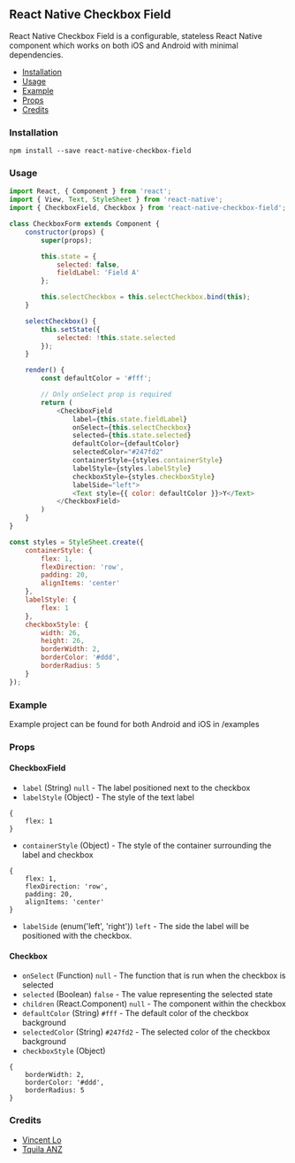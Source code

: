 ## React Native Checkbox Field

React Native Checkbox Field is a configurable, stateless React Native component which works on both iOS and Android with minimal dependencies.

- [Installation](#installation)
- [Usage](#usage)
- [Example](#example)
- [Props](#props)
- [Credits](#credits)

### Installation
`npm install --save react-native-checkbox-field`

### Usage
```javascript
import React, { Component } from 'react';
import { View, Text, StyleSheet } from 'react-native';
import { CheckboxField, Checkbox } from 'react-native-checkbox-field';

class CheckboxForm extends Component {
    constructor(props) {
        super(props);

        this.state = {
            selected: false,
            fieldLabel: 'Field A'
        };

        this.selectCheckbox = this.selectCheckbox.bind(this);
    }

    selectCheckbox() {
        this.setState({
            selected: !this.state.selected
        });
    }

    render() {
        const defaultColor = '#fff';

        // Only onSelect prop is required
        return (
            <CheckboxField
                label={this.state.fieldLabel}
                onSelect={this.selectCheckbox}
                selected={this.state.selected}
                defaultColor={defaultColor}
                selectedColor="#247fd2"
                containerStyle={styles.containerStyle}
                labelStyle={styles.labelStyle}
                checkboxStyle={styles.checkboxStyle}
                labelSide="left">
                <Text style={{ color: defaultColor }}>Y</Text>
            </CheckboxField>
        )
    }
}

const styles = StyleSheet.create({
    containerStyle: {
        flex: 1,
        flexDirection: 'row',
        padding: 20,
        alignItems: 'center'
    },
    labelStyle: {
        flex: 1
    },
    checkboxStyle: {
        width: 26,
        height: 26,
        borderWidth: 2,
        borderColor: '#ddd',
        borderRadius: 5
    }
});
```

### Example
Example project can be found for both Android and iOS in /examples

### Props
#### CheckboxField
- `label` (String) `null` - The label positioned next to the checkbox
- `labelStyle` (Object) - The style of the text label
```
{
    flex: 1
}
```
- `containerStyle` (Object) - The style of the container surrounding the label and checkbox
```
{
    flex: 1,
    flexDirection: 'row',
    padding: 20,
    alignItems: 'center'
}
```
- `labelSide` (enum('left', 'right')) `left` - The side the label will be positioned with the checkbox.

#### Checkbox
- `onSelect` (Function) `null` - The function that is run when the checkbox is selected
- `selected` (Boolean) `false` - The value representing the selected state
- `children` (React.Component) `null` - The component within the checkbox
- `defaultColor` (String) `#fff` - The default color of the checkbox background
- `selectedColor` (String) `#247fd2` - The selected color of the checkbox background
- `checkboxStyle` (Object)
```
{
    borderWidth: 2,
    borderColor: '#ddd',
    borderRadius: 5
}
```

### Credits
- [Vincent Lo](http://www.vincentsylo.com/)
- [Tquila ANZ](http://www.tquilaanz.com/)

